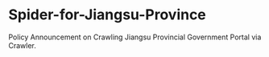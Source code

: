 # Spider-for-Jiangsu-Province
Policy Announcement on Crawling Jiangsu Provincial Government Portal via Crawler.
